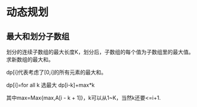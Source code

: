 # 动态规划

## 最大和划分子数组

划分的连续子数组的最大长度K，划分后，子数组的每个值为子数组里的最大值。求新数组的最大和。

dp\[i\]代表考虑了\[0,i\]的所有元素的最大和。

dp\[i\]=for all k 选最大 dp\[i-k\]+max\*k

其中max=Max{max,A\[i - k + 1\]}，k可以从1~K，当然k还要&lt;=i+1.

